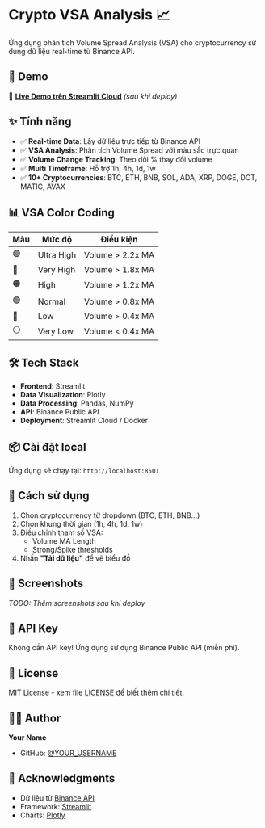 # Crypto VSA Analysis 📈

Ứng dụng phân tích Volume Spread Analysis (VSA) cho cryptocurrency sử dụng dữ liệu real-time từ Binance API.

## 🚀 Demo

🔗 **[Live Demo trên Streamlit Cloud](https://YOUR-APP-NAME.streamlit.app)** _(sau khi deploy)_

## ✨ Tính năng

- ✅ **Real-time Data**: Lấy dữ liệu trực tiếp từ Binance API
- ✅ **VSA Analysis**: Phân tích Volume Spread với màu sắc trực quan
- ✅ **Volume Change Tracking**: Theo dõi % thay đổi volume
- ✅ **Multi Timeframe**: Hỗ trợ 1h, 4h, 1d, 1w
- ✅ **10+ Cryptocurrencies**: BTC, ETH, BNB, SOL, ADA, XRP, DOGE, DOT, MATIC, AVAX

## 📊 VSA Color Coding

| Màu | Mức độ | Điều kiện |
|-----|--------|-----------|
| 🟣 | Ultra High | Volume > 2.2x MA |
| 🔴 | Very High | Volume > 1.8x MA |
| 🟠 | High | Volume > 1.2x MA |
| 🟢 | Normal | Volume > 0.8x MA |
| 🔵 | Low | Volume > 0.4x MA |
| ⚪ | Very Low | Volume < 0.4x MA |

## 🛠️ Tech Stack

- **Frontend**: Streamlit
- **Data Visualization**: Plotly
- **Data Processing**: Pandas, NumPy
- **API**: Binance Public API
- **Deployment**: Streamlit Cloud / Docker

## 📦 Cài đặt local


Ứng dụng sẽ chạy tại: `http://localhost:8501`

## 🎯 Cách sử dụng

1. Chọn cryptocurrency từ dropdown (BTC, ETH, BNB...)
2. Chọn khung thời gian (1h, 4h, 1d, 1w)
3. Điều chỉnh tham số VSA:
   - Volume MA Length
   - Strong/Spike thresholds
4. Nhấn **"Tải dữ liệu"** để vẽ biểu đồ

## 📸 Screenshots

_TODO: Thêm screenshots sau khi deploy_

## 🔑 API Key

Không cần API key! Ứng dụng sử dụng Binance Public API (miễn phí).

## 📝 License

MIT License - xem file [LICENSE](LICENSE) để biết thêm chi tiết.

## 👨‍💻 Author

**Your Name**
- GitHub: [@YOUR_USERNAME](https://github.com/YOUR_USERNAME)

## 🙏 Acknowledgments

- Dữ liệu từ [Binance API](https://binance-docs.github.io/apidocs/)
- Framework: [Streamlit](https://streamlit.io/)
- Charts: [Plotly](https://plotly.com/)


